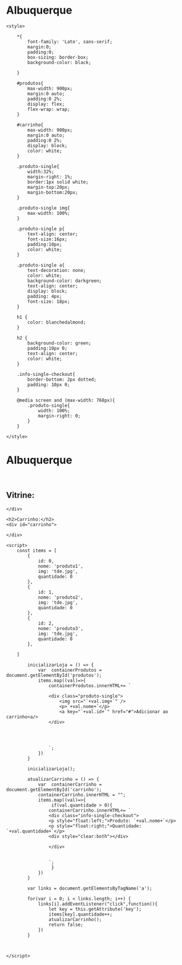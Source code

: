 # Albuquerque

<!DOCTYPE html>
<html lang="en">
<head>
    <meta charset="UTF-8">
    <meta name="viewport" content="width=device-width, initial-scale=1.0">
    <title>Pagina Inicial</title>
    <link href="https://fonts.googleapis.com/css2?family=Lato&display=swap" rel="stylesheet">
    <link rel="icon" href="bb.png">

    <style>

        *{
            font-family: 'Lato', sans-serif;
            margin:0;
            padding:0;
            box-sizing: border-box;
            background-color: black;
            
        }

        #produtos{
            max-width: 900px;
            margin:0 auto;
            padding:0 2%;
            display: flex;
            flex-wrap: wrap;
        }

        #carrinho{
            max-width: 900px;
            margin:0 auto;
            padding:0 2%;
            display: block;
            color: white;
        }

        .produto-single{
            width:32%;
            margin-right: 1%;
            border:1px solid white;
            margin-top:20px;
            margin-bottom:20px;
        }

        .produto-single img{
            max-width: 100%;
        }

        .produto-single p{
            text-align: center;
            font-size:16px;
            padding:10px;
            color: white;
        }

        .produto-single a{
            text-decoration: none;
            color: white;
            background-color: darkgreen;
            text-align: center;
            display: block;
            padding: 4px;
            font-size: 18px;
        }

        h1 {
            color: blanchedalmond;
        }

        h2 {
            background-color: green;
            padding:10px 0;
            text-align: center;
            color: white;
        }

        .info-single-checkout{
            border-bottom: 2px dotted;
            padding: 10px 0;
        }

        @media screen and (max-width: 768px){
            .produto-single{
                width: 100%;
                margin-right: 0;
            }
        }

    </style>
</head>
<body>
    <h1>Albuquerque</h1><br>
    <h2>Vitrine:</h2>
    <div id="produtos">
        
    </div>

    <h2>Carrinho:</h2>
    <div id="carrinho">
        
    </div>

    <script>
        const items = [
            {
                id: 0,
                nome: 'produto1',
                img: 'tde.jpg',
                quantidade: 0
            },
            {
                id: 1,
                nome: 'produto2',
                img: 'tde.jpg',
                quantidade: 0
            },
            {
                id: 2,
                nome: 'produto3',
                img: 'tde.jpg',
                quantidade: 0
            },

        ]

            inicializarLoja = () => {
                var  containerProdutos = document.getElementById('produtos');
                items.map((val)=>{
                    containerProdutos.innerHTML+= `

                    <div class="produto-single">
                        <img src="`+val.img+`" />
                        <p>`+val.nome+`</p>
                        <a key="`+val.id+`" href="#">Adicionar ao carrinho<a/>
                    </div>




                    `;
                })
            }

            inicializarLoja();

            atualizarCarrinho = () => {
                var  containerCarrinho = document.getElementById('carrinho');
                containerCarrinho.innerHTML = "";
                items.map((val)=>{
                     if(val.quantidade > 0){
                    containerCarrinho.innerHTML+= `
                    <div class="info-single-checkout">
                    <p style="float:left;">Produto: `+val.nome+`</p>
                    <p style="float:right;">Quantidade: `+val.quantidade+`</p>
                    <div style="clear:both"></div>
                    
                    </div>

                     
                    `;
                     }
                })
            }

            var links = document.getElementsByTagName('a');

            for(var i = 0; i < links.length; i++) {
                links[i].addEventListener("click",function(){
                    let key = this.getAttribute('key');
                    items[key].quantidade++;
                    atualizarCarrinho();
                    return false;
                })
            }



    </script>

</body>
</html>
